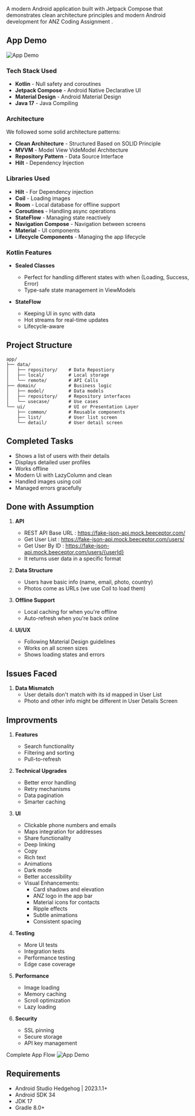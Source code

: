 A modern Android application built with Jetpack Compose that demonstrates clean architecture principles and modern Android development for ANZ Coding Assignment .

## App Demo
![App Demo]([App_demo.gif])

### Tech Stack Used

- **Kotlin** - Null safety and coroutines
- **Jetpack Compose** - Android Native Declarative UI  
- **Material Design** - Android Material Design
- **Java 17** - Java Compiling

### Architecture
We followed some solid architecture patterns:
- **Clean Architecture** - Structured Based on SOLID Principle
- **MVVM** - Model View VideModel Architecture
- **Repository Pattern** - Data Source Interface
- **Hilt** - Dependency Injection

### Libraries Used 
- **Hilt** - For Dependency injection
- **Coil** - Loading images 
- **Room** - Local database for offline support
- **Coroutines** - Handling async operations 
- **StateFlow** - Managing state reactively
- **Navigation Compose** - Navigation between screens
- **Material** - UI components
- **Lifecycle Components** - Managing the app lifecycle

### Kotlin Features
- **Sealed Classes**
  - Perfect for handling different states with when (Loading, Success, Error)
  - Type-safe state management in ViewModels
  
- **StateFlow**
  - Keeping UI in sync with data
  - Hot streams for real-time updates
  - Lifecycle-aware

## Project Structure
```
app/
├── data/               
│   ├── repository/    # Data Repostiory
│   ├── local/         # Local storage
│   └── remote/        # API Calls 
├── domain/            # Business logic
│   ├── model/         # Data models
│   ├── repository/    # Repository interfaces
│   └── usecase/       # Use cases
└── ui/                # UI or Presentation Layer
    ├── common/        # Reusable components
    ├── list/          # User list screen
    └── detail/        # User detail screen
```

## Completed Tasks
- Shows a list of users with their details
- Displays detailed user profiles
- Works offline 
- Modern Ui with LazyColumn and clean
- Handled images using coil
- Managed errors gracefully

## Done with Assumption
1. **API**
   - REST API Base URL : https://fake-json-api.mock.beeceptor.com/
   - Get User List : https://fake-json-api.mock.beeceptor.com/users/
   - Get User By ID : https://fake-json-api.mock.beeceptor.com/users/{userId}
   - It returns user data in a specific format

2. **Data Structure**
   - Users have basic info (name, email, photo, country)
   - Photos come as URLs (we use Coil to load them)

3. **Offline Support**
   - Local caching for when you're offline
   - Auto-refresh when you're back online

4. **UI/UX**
   - Following Material Design guidelines
   - Works on all screen sizes
   - Shows loading states and errors

## Issues Faced
1. **Data Mismatch**
   - User details don't match with its id mapped in User List
   - Photo and other info might be different in User Details Screen

## Improvments 
1. **Features**
   - Search functionality
   - Filtering and sorting
   - Pull-to-refresh

2. **Technical Upgrades**
   - Better error handling
   - Retry mechanisms
   - Data pagination
   - Smarter caching

3. **UI**
   - Clickable phone numbers and emails
   - Maps integration for addresses
   - Share functionality
   - Deep linking
   - Copy 
   - Rich text 
   - Animations
   - Dark mode
   - Better accessibility
   - Visual Enhancements:
     - Card shadows and elevation
     - ANZ logo in the app bar
     - Material icons for contacts
     - Ripple effects
     - Subtle animations
     - Consistent spacing

4. **Testing**
   - More UI tests
   - Integration tests
   - Performance testing
   - Edge case coverage

5. **Performance**
   - Image loading
   - Memory caching
   - Scroll optimization
   - Lazy loading

6. **Security**
   - SSL pinning
   - Secure storage
   - API key management
  
Complete App Flow
![App Demo](app_demo_video.gif)

## Requirements
- Android Studio Hedgehog | 2023.1.1+
- Android SDK 34
- JDK 17
- Gradle 8.0+

